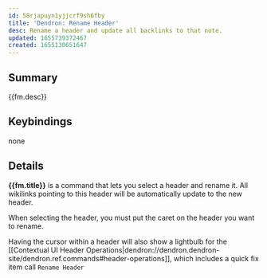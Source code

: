 ```yaml
---
id: 58rjapuyn1yjjcrf9sh6fby
title: 'Dendron: Rename Header'
desc: Rename a header and update all backlinks to that note.
updated: 1655739372467
created: 1655130651647
---
```


## Summary
{{fm.desc}}

## Keybindings
none

## Details

**{{fm.title}}** is a command that lets you select a header and rename it. All wikilinks pointing to this header will be automatically update to the new header.

When selecting the header, you must put the caret on the header you want to rename.

Having the cursor within a header will also show a lightbulb for the [[Contextual UI Header Operations|dendron://dendron.dendron-site/dendron.ref.commands#header-operations]], which includes a quick fix item call `Rename Header`
